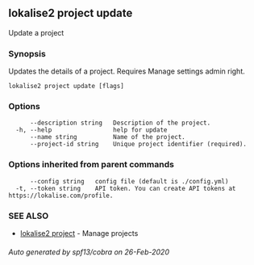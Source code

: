 ## lokalise2 project update

Update a project

### Synopsis

Updates the details of a project. Requires Manage settings admin right.

```
lokalise2 project update [flags]
```

### Options

```
      --description string   Description of the project.
  -h, --help                 help for update
      --name string          Name of the project.
      --project-id string    Unique project identifier (required).
```

### Options inherited from parent commands

```
      --config string   config file (default is ./config.yml)
  -t, --token string    API token. You can create API tokens at https://lokalise.com/profile.
```

### SEE ALSO

* [lokalise2 project](lokalise2_project.md)	 - Manage projects

###### Auto generated by spf13/cobra on 26-Feb-2020
